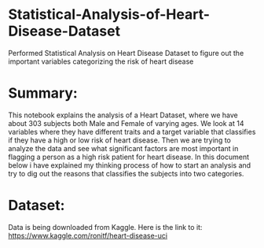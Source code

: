 # Statistical-Analysis-of-Heart-Disease-Dataset
Performed Statistical Analysis on Heart Disease Dataset to figure out the important variables categorizing the risk of heart disease

# Summary:
This notebook explains the analysis of a Heart Dataset, where we have about 303 subjects both Male and Female of varying ages. We look at 14 variables where they have different traits and a target variable that classifies if they have a high or low risk of heart disease. Then we are trying to analyze the data and see what significant factors are most important in flagging a person as a high risk patient for heart disease. In this document below i have explained my thinking process of how to start an analysis and try to dig out the reasons that classifies the subjects into two categories.

# Dataset:
Data is being downloaded from Kaggle.
Here is the link to it: https://www.kaggle.com/ronitf/heart-disease-uci
